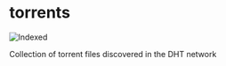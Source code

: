 torrents 
========
![Indexed](https://img.shields.io/badge/indexed-20061-blue)

Collection of torrent files discovered in the DHT network
